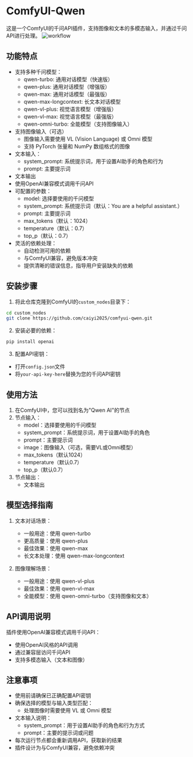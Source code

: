# ComfyUI-Qwen

这是一个ComfyUI的千问API插件，支持图像和文本的多模态输入，并通过千问API进行处理。
![workflow](https://github.com/user-attachments/assets/a25ba8ab-67e4-4a9a-81d8-7972fcc32217)

## 功能特点

- 支持多种千问模型：
  - qwen-turbo: 通用对话模型（快速版）
  - qwen-plus: 通用对话模型（增强版）
  - qwen-max: 通用对话模型（最强版）
  - qwen-max-longcontext: 长文本对话模型
  - qwen-vl-plus: 视觉语言模型（增强版）
  - qwen-vl-max: 视觉语言模型（最强版）
  - qwen-omni-turbo: 全能模型（支持图像输入）
- 支持图像输入（可选）
  - 图像输入需要使用 VL (Vision Language) 或 Omni 模型
  - 支持 PyTorch 张量和 NumPy 数组格式的图像
- 文本输入：
  - system_prompt: 系统提示词，用于设置AI助手的角色和行为
  - prompt: 主要提示词
- 文本输出
- 使用OpenAI兼容模式调用千问API
- 可配置的参数：
  - model: 选择要使用的千问模型
  - system_prompt: 系统提示词（默认：You are a helpful assistant.）
  - prompt: 主要提示词
  - max_tokens（默认：1024）
  - temperature（默认：0.7）
  - top_p（默认：0.7）
- 灵活的依赖处理：
  - 自动检测可用的依赖
  - 与ComfyUI兼容，避免版本冲突
  - 提供清晰的错误信息，指导用户安装缺失的依赖

## 安装步骤

1. 将此仓库克隆到ComfyUI的`custom_nodes`目录下：
```bash
cd custom_nodes
git clone https://github.com/caiyi2025/comfyui-qwen.git
```

2. 安装必要的依赖：
```bash
pip install openai
```

3. 配置API密钥：
- 打开`config.json`文件
- 将`your-api-key-here`替换为您的千问API密钥

## 使用方法

1. 在ComfyUI中，您可以找到名为"Qwen AI"的节点
2. 节点输入：
   - model：选择要使用的千问模型
   - system_prompt：系统提示词，用于设置AI助手的角色
   - prompt：主要提示词
   - image：图像输入（可选，需要VL或Omni模型）
   - max_tokens（默认1024）
   - temperature（默认0.7）
   - top_p（默认0.7）
3. 节点输出：
   - 文本输出

## 模型选择指南

1. 文本对话场景：
   - 一般用途：使用 qwen-turbo
   - 更高质量：使用 qwen-plus
   - 最佳效果：使用 qwen-max
   - 长文本处理：使用 qwen-max-longcontext

2. 图像理解场景：
   - 一般用途：使用 qwen-vl-plus
   - 最佳效果：使用 qwen-vl-max
   - 全能模型：使用 qwen-omni-turbo（支持图像和文本）

## API调用说明

插件使用OpenAI兼容模式调用千问API：
- 使用OpenAI风格的API调用
- 通过兼容层访问千问API
- 支持多模态输入（文本和图像）


## 注意事项

- 使用前请确保已正确配置API密钥
- 确保选择的模型与输入类型匹配：
  - 处理图像时需要使用 VL 或 Omni 模型
- 文本输入说明：
  - system_prompt：用于设置AI助手的角色和行为方式
  - prompt：主要的提示词或问题
- 每次运行节点都会重新调用API，获取新的结果
- 插件设计为与ComfyUI兼容，避免依赖冲突 
